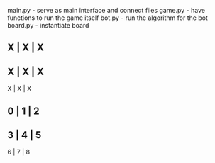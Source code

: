 main.py - serve as main interface and connect files
game.py - have functions to run the game itself
bot.py - run the algorithm for the bot
board.py - instantiate board

X | X | X
---------
X | X | X
---------
X | X | X

0 | 1 | 2
---------
3 | 4 | 5
---------
6 | 7 | 8